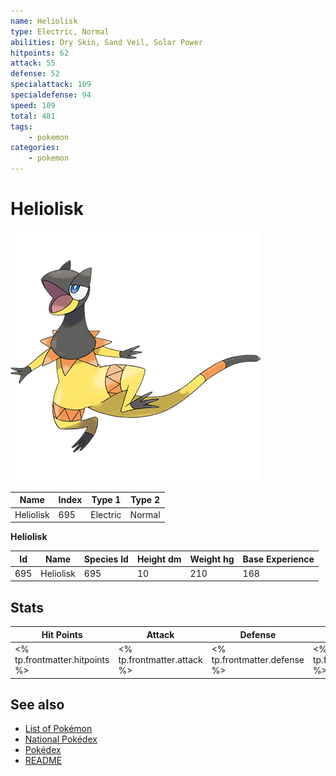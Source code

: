 ```yaml
---
name: Heliolisk
type: Electric, Normal
abilities: Dry Skin, Sand Veil, Solar Power
hitpoints: 62
attack: 55
defense: 52
specialattack: 109
specialdefense: 94
speed: 109
total: 481
tags:
    - pokemon
categories:
    - pokemon
---
```


# Heliolisk


![Heliolisk](images/695.png)

| **Name** | **Index** | **Type 1** | **Type 2** |
|----|----|----|----|
| Heliolisk | 695 | Electric | Normal  |

**Heliolisk** 




| **Id** | **Name** | **Species Id** | **Height dm** | **Weight hg** | **Base Experience** |
|--------|----------|----------------|------------|------------|---------------------|
| 695 | Heliolisk | 695 | 10 | 210 | 168 |



## Stats

| **Hit Points** | **Attack** | **Defense** | **Special Attack** | **Special Defense** | **Speed** | **Total** |
|----------------|------------|-------------|--------------------|---------------------|-----------|-----------|
| <% tp.frontmatter.hitpoints %> | <% tp.frontmatter.attack %> | <% tp.frontmatter.defense %> | <% tp.frontmatter.specialattack %> | <% tp.frontmatter.specialdefense %> | <% tp.frontmatter.speed %> | <% tp.frontmatter.total %> |

## See also

- [List of Pokémon](../pokemon.md)
- [National Pokédex](../national_pokedex.md)
- [Pokédex](../pokedex.md)
- [README](../README.md)
